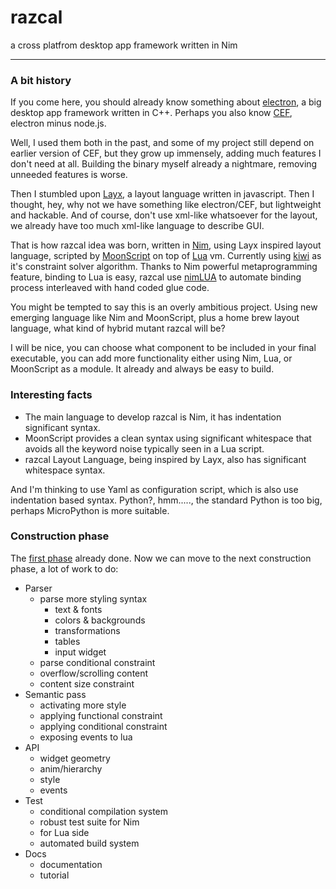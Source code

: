 # razcal

a cross platfrom desktop app framework written in Nim

---

### A bit history

If you come here, you should already know something about [electron](https://electron.atom.io/),
a big desktop app framework written in C++.
Perhaps you also know [CEF](https://bitbucket.org/chromiumembedded/cef), electron minus node.js.

Well, I used them both in the past, and some of my project still depend on earlier version of CEF,
but they grow up immensely, adding much features I don't need at all.
Building the binary myself already a nightmare, removing unneeded features is worse.

Then I stumbled upon [Layx](https://github.com/layxlang/layx), a layout language written in javascript.
Then I thought, hey, why not we have something like electron/CEF, but lightweight and hackable.
And of course, don't use xml-like whatsoever for the layout,
we already have too much xml-like language to describe GUI.

That is how razcal idea was born, written in [Nim](https://nim-lang.org/),
using Layx inspired layout language, scripted by [MoonScript](https://MoonScript.org/)
on top of [Lua](https://www.lua.org/) vm.
Currently using [kiwi](https://github.com/yglukhov/kiwi) as it's constraint solver algorithm.
Thanks to Nim powerful metaprogramming feature, binding to Lua is easy,
razcal use [nimLUA](https://github.com/jangko/nimLUA) to automate binding process
interleaved with hand coded glue code.

You might be tempted to say this is an overly ambitious project.
Using new emerging language like Nim and MoonScript,
plus a home brew layout language, what kind of hybrid mutant razcal will be?

I will be nice, you can choose what component to be included in your final executable,
you can add more functionality either using Nim, Lua, or MoonScript as a module.
It already and always be easy to build.

### Interesting facts

* The main language to develop razcal is Nim, it has indentation significant syntax.
* MoonScript provides a clean syntax using significant whitespace that avoids all the keyword noise typically seen in a Lua script.
* razcal Layout Language, being inspired by Layx, also has significant whitespace syntax.

And I'm thinking to use Yaml as configuration script, which is also use indentation based syntax.
Python?, hmm....., the standard Python is too big, perhaps MicroPython is more suitable.

### Construction phase
  
The [first phase](https://github.com/jangko/razcal/wiki) already done. 
Now we can move to the next construction phase, a lot of work to do:

* Parser
  * parse more styling syntax
    * text & fonts
    * colors & backgrounds
    * transformations
    * tables
    * input widget
  * parse conditional constraint
  * overflow/scrolling content
  * content size constraint
* Semantic pass
  * activating more style
  * applying functional constraint
  * applying conditional constraint
  * exposing events to lua
* API
  * widget geometry
  * anim/hierarchy
  * style 
  * events
* Test
  * conditional compilation system
  * robust test suite for Nim 
  * for Lua side
  * automated build system
* Docs
  * documentation
  * tutorial
